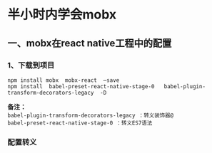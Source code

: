 # 半小时内学会mobx

## 一、mobx在react native工程中的配置
### 1、下载到项目
`npm install mobx  mobx-react  —save` <br>
`npm install  babel-preset-react-native-stage-0   babel-plugin-transform-decorators-legacy  -D`

**备注：**<br>
`babel-plugin-transform-decorators-legacy ：转义装饰器@ ` <br>
`babel-preset-react-native-stage-0 ：转义ES7语法`
### 配置转义
